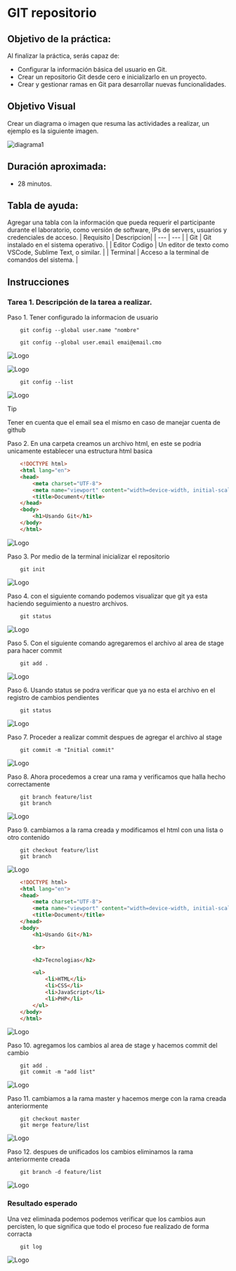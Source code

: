 # GIT repositorio

## Objetivo de la práctica:
Al finalizar la práctica, serás capaz de:
- Configurar la información básica del usuario en Git.
- Crear un repositorio Git desde cero e inicializarlo en un proyecto.
- Crear y gestionar ramas en Git para desarrollar nuevas funcionalidades.

## Objetivo Visual 
Crear un diagrama o imagen que resuma las actividades a realizar, un ejemplo es la siguiente imagen. 

![diagrama1](../images/cap1/21.png)

## Duración aproximada:
- 28 minutos.

## Tabla de ayuda:
Agregar una tabla con la información que pueda requerir el participante durante el laboratorio, como versión de software, IPs de servers, usuarios y credenciales de acceso.
| Requisito | Descripcion|
| --- | --- |
| Git | Git instalado en el sistema operativo. |
| Editor Codigo | Un editor de texto como VSCode, Sublime Text, o similar. |
| Terminal | Acceso a la terminal de comandos del sistema. |

## Instrucciones 
<!-- Proporciona pasos detallados sobre cómo configurar y administrar sistemas, implementar soluciones de software, realizar pruebas de seguridad, o cualquier otro escenario práctico relevante para el campo de la tecnología de la información -->
### Tarea 1. Descripción de la tarea a realizar.
Paso 1. Tener configurado la informacion de usuario

        git config --global user.name "nombre"

        git config --global user.email emai@email.cmo

![Logo](../images/cap1/1.png)

![Logo](../images/cap1/2.png)

        git config --list

![Logo](../images/cap1/3.png)


> [!TIP]
> Tener en cuenta que el email sea el mismo en caso de manejar cuenta de github

Paso 2. En una carpeta creamos un archivo html, en este se podria unicamente establecer una estructura html basica

```html
    <!DOCTYPE html>
    <html lang="en">
    <head>
        <meta charset="UTF-8">
        <meta name="viewport" content="width=device-width, initial-scale=1.0">
        <title>Document</title>
    </head>
    <body>
        <h1>Usando Git</h1>
    </body>
    </html>
```

![Logo](../images/cap1/6.png)

Paso 3. Por medio de la terminal inicializar el repositorio

        git init

![Logo](../images/cap1/7.png)

Paso 4. con el siguiente comando podemos visualizar que git ya esta haciendo seguimiento a nuestro archivos.

        git status

![Logo](../images/cap1/8.png)

Paso 5. Con el siguiente comando agregaremos el archivo al area de stage para hacer commit

        git add .

![Logo](../images/cap1/9.png)

Paso 6. Usando status se podra verificar que ya no esta el archivo en el registro de cambios pendientes

        git status

![Logo](../images/cap1/10.png)

Paso 7. Proceder a realizar commit despues de agregar el archivo al stage

        git commit -m "Initial commit"

![Logo](../images/cap1/11.png)

Paso 8. Ahora procedemos a crear una rama y verificamos que halla hecho correctamente

        git branch feature/list
        git branch

![Logo](../images/cap1/13.png)

Paso 9. cambiamos a la rama creada y modificamos el html con una lista o otro contenido

        git checkout feature/list
        git branch

![Logo](../images/cap1/14.png)

```html
    <!DOCTYPE html>
    <html lang="en">
    <head>
        <meta charset="UTF-8">
        <meta name="viewport" content="width=device-width, initial-scale=1.0">
        <title>Document</title>
    </head>
    <body>
        <h1>Usando Git</h1>

        <br>

        <h2>Tecnologias</h2>

        <ul>
            <li>HTML</li>
            <li>CSS</li>
            <li>JavaScript</li>
            <li>PHP</li>
        </ul>
    </body>
    </html>
```
![Logo](../images/cap1/15.png)

Paso 10. agregamos los cambios al area de stage y hacemos commit del cambio

        git add .
        git commit -m "add list"

![Logo](../images/cap1/16.png)

Paso 11. cambiamos a la rama master y hacemos merge con la rama creada anteriormente

        git checkout master
        git merge feature/list

![Logo](../images/cap1/17.png)

Paso 12. despues de unificados los cambios eliminamos la rama anteriormente creada

        git branch -d feature/list

![Logo](../images/cap1/19.png)

### Resultado esperado
Una vez eliminada podemos podemos verificar que los cambios aun percisten, lo que significa que todo el proceso fue realizado de forma corracta

        git log

![Logo](../images/cap1/20.png)
